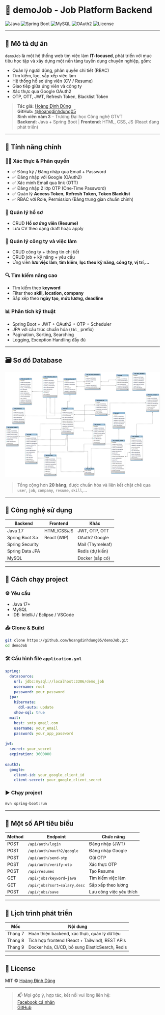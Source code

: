 
# 💼 demoJob - Job Platform Backend

![Java](https://img.shields.io/badge/Java-17-blue)
![Spring Boot](https://img.shields.io/badge/Spring%20Boot-3.x-brightgreen)
![MySQL](https://img.shields.io/badge/Database-MySQL-orange)
![OAuth2](https://img.shields.io/badge/Auth-Google%20OAuth2-red)
![License](https://img.shields.io/badge/License-MIT-blue)

---

## 📌 Mô tả dự án

`demoJob` là một hệ thống web tìm việc làm **IT-focused**, phát triển với mục tiêu học tập và xây dựng một nền tảng tuyển dụng chuyên nghiệp, gồm:

- Quản lý người dùng, phân quyền chi tiết (RBAC)
- Tìm kiếm, lọc, sắp xếp việc làm
- Hệ thống hồ sơ ứng viên (CV / Resume)
- Giao tiếp giữa ứng viên và công ty
- Xác thực qua Google OAuth2
- OTP, OTT, JWT, Refresh Token, Blacklist Token

> **Tác giả:** [Hoàng Đình Dũng](https://www.facebook.com/hoangdinhdung2208)  
> **GitHub:** [@hoangdinhdung05](https://github.com/hoangdinhdung05)  
> **Sinh viên năm 3** – Trường Đại học Công nghệ GTVT  
> **Backend:** Java + Spring Boot | **Frontend:** HTML, CSS, JS (React đang phát triển)

---

## 🧠 Tính năng chính

### 🧑‍💼 Xác thực & Phân quyền
- ✅ Đăng ký / Đăng nhập qua Email + Password
- ✅ Đăng nhập với Google (OAuth2)
- ✅ Xác minh Email qua link (OTT)
- ✅ Đăng nhập 2 lớp OTP (One-Time Password)
- ✅ Quản lý **Access Token**, **Refresh Token**, **Token Blacklist**
- ✅ RBAC với Role, Permission (Bảng trung gian chuẩn chỉnh)

### 📄 Quản lý hồ sơ
- CRUD **Hồ sơ ứng viên (Resume)**
- Lưu CV theo dạng draft hoặc apply

### 🏢 Quản lý công ty và việc làm
- CRUD công ty + thông tin chi tiết
- CRUD job + kỹ năng + yêu cầu
- Ứng viên **lưu việc làm**, **tìm kiếm**, **lọc theo kỹ năng, công ty, vị trí,...**

### 🔍 Tìm kiếm nâng cao
- Tìm kiếm theo **keyword**
- Filter theo **skill, location, company**
- Sắp xếp theo **ngày tạo, mức lương, deadline**

### 📊 Phân tích kỹ thuật
- Spring Boot + JWT + OAuth2 + OTP + Scheduler
- JPA với cấu trúc chuẩn hóa (`tbl_` prefix)
- Pagination, Sorting, Searching
- Logging, Exception Handling đầy đủ

---

## 🗃️ Sơ đồ Database

![Database ERD](https://github.com/hoangdinhdung05/demoJob/blob/main/ERD.png)

> Tổng cộng hơn **20 bảng**, được chuẩn hóa và liên kết chặt chẽ qua `user`, `job`, `company`, `resume`, `skill`,...

---

## 🔧 Công nghệ sử dụng

| Backend            | Frontend         | Khác             |
|--------------------|------------------|------------------|
| Java 17            | HTML/CSS/JS      | JWT, OTP, OTT    |
| Spring Boot 3.x    | React (WIP)      | OAuth2 Google    |
| Spring Security    |                  | Mail (Thymeleaf) |
| Spring Data JPA    |                  | Redis (dự kiến)  |
| MySQL              |                  | Docker (sắp có)  |

---

## 🚀 Cách chạy project

### ⚙️ Yêu cầu
- Java 17+
- MySQL
- IDE: IntelliJ / Eclipse / VSCode

### 📥 Clone & Build

```bash
git clone https://github.com/hoangdinhdung05/demoJob.git
cd demoJob
```

### 🛠 Cấu hình file `application.yml`

```yaml
spring:
  datasource:
    url: jdbc:mysql://localhost:3306/demo_job
    username: root
    password: your_password
  jpa:
    hibernate:
      ddl-auto: update
    show-sql: true
  mail:
    host: smtp.gmail.com
    username: your_email
    password: your_app_password

jwt:
  secret: your_secret
  expiration: 3600000

oauth2:
  google:
    client-id: your_google_client_id
    client-secret: your_google_client_secret
```

### ▶️ Chạy project

```bash
mvn spring-boot:run
```

---

## 🧪 Một số API tiêu biểu

| Method | Endpoint                         | Chức năng                     |
|--------|----------------------------------|-------------------------------|
| POST   | `/api/auth/login`                | Đăng nhập (JWT)               |
| POST   | `/api/auth/oauth2/google`        | Đăng nhập Google              |
| POST   | `/api/auth/send-otp`             | Gửi OTP                       |
| POST   | `/api/auth/verify-otp`           | Xác thực OTP                  |
| POST   | `/api/resumes`                   | Tạo Resume                    |
| GET    | `/api/jobs?keyword=java`         | Tìm kiếm việc làm             |
| GET    | `/api/jobs?sort=salary,desc`     | Sắp xếp theo lương            |
| POST   | `/api/jobs/save`                 | Lưu công việc yêu thích       |

---

## 📅 Lịch trình phát triển

| Mốc       | Nội dung                                           |
|-----------|----------------------------------------------------|
| Tháng 7   | Hoàn thiện backend, xác thực, quản lý dữ liệu      |
| Tháng 8   | Tích hợp frontend (React + Tailwind), REST APIs    |
| Tháng 9   | Docker hóa, CI/CD, bổ sung ElasticSearch, Redis    |

---

## 🧾 License

MIT © [Hoàng Đình Dũng](https://github.com/hoangdinhdung05)

---

> 📬 Mọi góp ý, hợp tác, kết nối vui lòng liên hệ:  
> [Facebook cá nhân](https://www.facebook.com/hoangdinhdung2208)  
> [GitHub](https://github.com/hoangdinhdung05)

